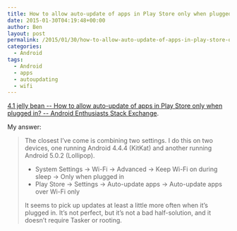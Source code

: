 ```yaml
---
title: How to allow auto-update of apps in Play Store only when plugged in?
date: 2015-01-30T04:19:48+00:00
author: Ben
layout: post
permalink: /2015/01/30/how-to-allow-auto-update-of-apps-in-play-store-only-when-plugged-in/
categories:
  - Android
tags:
  - Android
  - apps
  - autoupdating
  - wifi
---
```

[4.1 jelly bean -- How to allow auto-update of apps in Play Store only when plugged in? -- Android Enthusiasts Stack Exchange](http://android.stackexchange.com/questions/41648/how-to-allow-auto-update-of-apps-in-play-store-only-when-plugged-in).

My answer:

> The closest I&#8217;ve come is combining two settings. I do this on two devices, one running Android 4.4.4 (KitKat) and another running Android 5.0.2 (Lollipop).
> 
>   * System Settings → Wi-Fi → Advanced → Keep Wi-Fi on during sleep → Only when plugged in
>   * Play Store → Settings → Auto-update apps → Auto-update apps over Wi-Fi only
> 
> It seems to pick up updates at least a little more often when it&#8217;s plugged in. It&#8217;s not perfect, but it&#8217;s not a bad half-solution, and it doesn&#8217;t require Tasker or rooting.